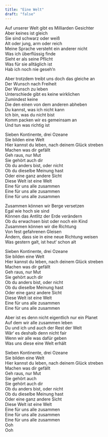 ```yaml
---
title: "Eine Welt"
draft: "false"
---
```



Auf unserer Welt gibt es Milliarden Gesichter  
Aber keines ist gleich    
Sie sind schwarz oder weiß    
Alt oder jung, arm oder reich    
Meine Sprache versteht ein anderer nicht    
Was ich überflüssig finde    
Sieht er als seine Pflicht    
Was für sie alltäglich ist    
Hab ich noch nie geseh‘n    

Aber trotzdem treibt uns doch das gleiche an    
Der Wunsch nach Freiheit    
Der Wunsch zu leben    
Unterschiede gibt es keine wirklichen    
Zumindest keine    
Die den einen von dem anderen abheben    
Du kannst, was ich nicht kann    
Ich bin, was du nicht bist    
Komm packen wir es gemeinsam an    
Und tun was richtig ist    

Sieben Kontinente, drei Ozeane    
Sie bilden eine Welt    
Hier kannst du leben, nach deinem Glück streben    
Machen was dir gefällt    
Geh raus, nur Mut    
Sie gehört auch dir    
Ob du anders bist, oder nicht    
Ob du dieselbe Meinung hast    
Oder eine ganz andere Sicht    
Diese Welt ist eine Welt    
Eine für uns alle zusammen    
Eine für uns alle zusammen    
Eine für uns alle zusammen    

Zusammen können wir Berge versetzen    
Egal wie hoch sie sind    
Können das Antlitz der Erde verändern    
Ob du erwachsen bist oder noch ein Kind    
Zusammen können wir die Richtung    
Von fest gefahrenen Gleisen    
Ändern, dass sie in eine neue Richtung weisen    
Was gestern galt, ist heut‘ schon alt    

Sieben Kontinente, drei Ozeane    
Sie bilden eine Welt    
Hier kannst du leben, nach deinem Glück streben    
Machen was dir gefällt    
Geh raus, nur Mut    
Sie gehört auch dir    
Ob du anders bist, oder nicht    
Ob du dieselbe Meinung hast    
Oder eine ganz andere Sicht    
Diese Welt ist eine Welt    
Eine für uns alle zusammen    
Eine für uns alle zusammen    
    
Aber ist es denn nicht eigentlich nur ein Planet    
Auf dem wir alle zusammen leben    
Du und ich und auch der Rest der Welt    
Wär‘ es deshalb denn nicht fair    
Wenn wir alle was dafür geben    
Was uns diese eine Welt erhält    

Sieben Kontinente, drei Ozeane    
Sie bilden eine Welt    
Hier kannst du leben, nach deinem Glück streben    
Machen was dir gefällt    
Geh raus, nur Mut    
Sie gehört auch    
Sie gehört auch dir    
Ob du anders bist, oder nicht    
Ob du dieselbe Meinung hast    
Oder eine ganz andere Sicht    
Diese Welt ist eine Welt    
Eine für uns alle zusammen    
Eine für uns alle zusammen    
Eine für uns alle zusammen    
Ooh    
Ooh    
